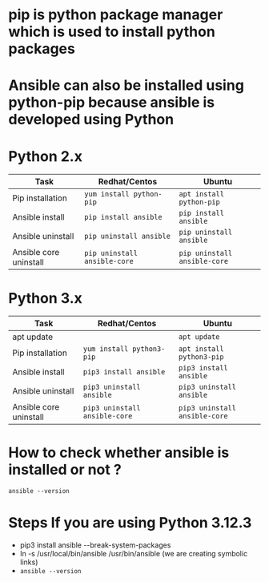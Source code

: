 # pip is python package manager which is used to install python packages

# Ansible can also be installed using python-pip because ansible is developed using Python

# Python 2.x
| Task                   | Redhat/Centos                | Ubuntu                       |
| -----------------------| -----------------------------| -----------------------------|
| Pip installation       | `yum install python-pip`     | `apt install python-pip`     |
| Ansible install        | `pip install ansible`        | `pip install ansible`        |
| Ansible uninstall      | `pip uninstall ansible`      | `pip uninstall ansible`      |
| Ansible core uninstall | `pip uninstall ansible-core` | `pip uninstall ansible-core` |

# Python 3.x
| Task                   | Redhat/Centos                 | Ubuntu                        |
| ---------------------- | ----------------------------- | ----------------------------- |
| apt update             |                               | `apt update`                  |
| Pip installation       | `yum install python3-pip`     | `apt install python3-pip`     |
| Ansible install        | `pip3 install ansible`        | `pip3 install ansible`        |
| Ansible uninstall      | `pip3 uninstall ansible`      | `pip3 uninstall ansible`      |
| Ansible core uninstall | `pip3 uninstall ansible-core` | `pip3 uninstall ansible-core` |

# How to check whether ansible is installed or not ?

`ansible --version`

# Steps If you are using Python 3.12.3
- pip3 install ansible --break-system-packages
- ln -s /usr/local/bin/ansible /usr/bin/ansible (we are creating symbolic links)
- `ansible --version`
